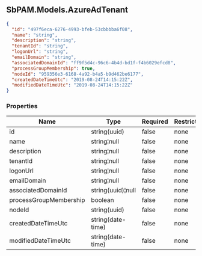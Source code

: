 
<h2 id="tocS_SbPAM.Models.AzureAdTenant">SbPAM.Models.AzureAdTenant</h2>

<a id="schemasbpam.models.azureadtenant"></a>
<a id="schema_SbPAM.Models.AzureAdTenant"></a>
<a id="tocSsbpam.models.azureadtenant"></a>
<a id="tocssbpam.models.azureadtenant"></a>

```json
{
  "id": "497f6eca-6276-4993-bfeb-53cbbbba6f08",
  "name": "string",
  "description": "string",
  "tenantId": "string",
  "logonUrl": "string",
  "emailDomain": "string",
  "associatedDomainId": "ff9f5d4c-96c6-4b4d-bd1f-f4b6029efcd8",
  "processGroupMembership": true,
  "nodeId": "959356e3-6168-4a92-b4a5-b9d462be6177",
  "createdDateTimeUtc": "2019-08-24T14:15:22Z",
  "modifiedDateTimeUtc": "2019-08-24T14:15:22Z"
}

```

### Properties

|Name|Type|Required|Restrictions|Description|
|---|---|---|---|---|
|id|string(uuid)|false|none|none|
|name|string¦null|false|none|none|
|description|string¦null|false|none|none|
|tenantId|string¦null|false|none|none|
|logonUrl|string¦null|false|none|none|
|emailDomain|string¦null|false|none|none|
|associatedDomainId|string(uuid)¦null|false|none|none|
|processGroupMembership|boolean|false|none|none|
|nodeId|string(uuid)|false|none|none|
|createdDateTimeUtc|string(date-time)|false|none|none|
|modifiedDateTimeUtc|string(date-time)|false|none|none|


